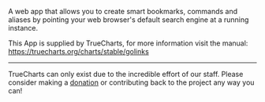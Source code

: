 A web app that allows you to create smart bookmarks, commands and aliases by pointing your web browser's default search engine at a running instance.

This App is supplied by TrueCharts, for more information visit the manual: https://truecharts.org/charts/stable/golinks

---

TrueCharts can only exist due to the incredible effort of our staff.
Please consider making a [donation](https://truecharts.org/docs/about/sponsor) or contributing back to the project any way you can!
